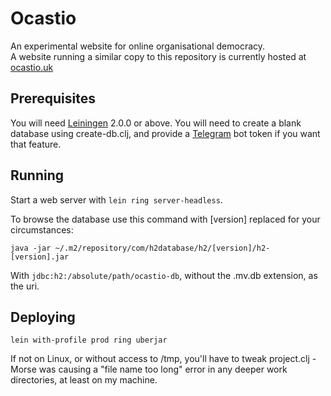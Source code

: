 # Ocastio
An experimental website for online organisational democracy.  
A website running a similar copy to this repository is currently hosted at [ocastio.uk](https://ocastio.uk)

## Prerequisites

You will need [Leiningen][] 2.0.0 or above. You will need to create a blank database using create-db.clj, and provide a [Telegram] bot token if you want that feature.

[leiningen]: https://github.com/technomancy/leiningen
[telegram]: https://core.telegram.org/bots

## Running

Start a web server with `lein ring server-headless`.

To browse the database use this command with [version] replaced for your circumstances:

    java -jar ~/.m2/repository/com/h2database/h2/[version]/h2-[version].jar

With `jdbc:h2:/absolute/path/ocastio-db`, without the .mv.db extension, as the uri.

## Deploying

    lein with-profile prod ring uberjar

If not on Linux, or without access to /tmp, you'll have to tweak project.clj -  Morse was causing a "file name too long" error in any deeper work directories, at least on my machine.
